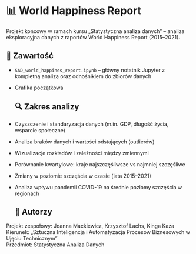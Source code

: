 # 📊 World Happiness Report 

Projekt końcowy w ramach kursu „Statystyczna analiza danych” – analiza eksploracyjna danych z raportów World Happiness Report (2015–2021).

## 📁 Zawartość

- `SAD_world_happines_report.ipynb` – główny notatnik Jupyter z kompletną analizą oraz odnośnikiem do zbiorów danych
- Grafika początkowa
  
  ## 🔍 Zakres analizy

- Czyszczenie i standaryzacja danych (m.in. GDP, długość życia, wsparcie społeczne)
- Analiza braków danych i wartości odstających (outlierów)
- Wizualizacje rozkładów i zależności między zmiennymi
- Porównanie kwartylowe: kraje najszczęśliwsze vs najmniej szczęśliwe
- Zmiany w poziomie szczęścia w czasie (lata 2015–2021)
- Analiza wpływu pandemii COVID-19 na średnie poziomy szczęścia w regionach

  ## 👤 Autorzy

Projekt zespołowy: Joanna Mackiewicz, Krzysztof Lachs, Kinga Kaza <br>
Kierunek: „Sztuczna Inteligencja i Automatyzacja Procesów Biznesowych w Ujęciu Technicznym” <br>
Przedmiot: Statystyczna Analiza Danych <br>
